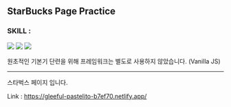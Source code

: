 ## StarBucks Page Practice

### SKILL : 
<img src="https://img.shields.io/badge/Html5-E44D26?style=flat-square&logo=Html5&logoColor=white"/> <img src="https://img.shields.io/badge/CSS3-1572B6?style=flat-square&logo=CSS3&logoColor=white"/> <img src="https://img.shields.io/badge/JavaScript-F7DF1E?style=flat-square&logo=JavaScript&logoColor=white"/>

원초적인 기본기 단련을 위해 프레임워크는 별도로 사용하지 않았습니다. (Vanilla JS)

--------

스타벅스 페이지 입니다.

Link : https://gleeful-pastelito-b7ef70.netlify.app/

